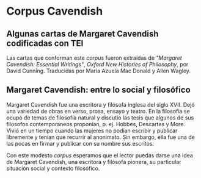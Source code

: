 # Corpus Cavendish
## Algunas cartas de Margaret Cavendish codificadas con TEI

Las cartas que conforman este *corpus* fueron extraídas de *"Margaret Cavendish: Essential Writings"*, *Oxford New Histories of Philosophy*, por David Cunning. Traducidas por María Azuela Mac Donald y Allen Wagley.

## Margaret Cavendish: entre lo social y filosófico

Margaret Cavendish fue una escritora y filósofa inglesa del siglo XVII. Dejó una variedad de obras en verso, prosa, ensayo y teatro. En la filosofía se ocupó de temas de filosofía natural y discutío las tesis que algunos de sus filosofos contemporaneos proponían, p. ej. Hobbes, Descartes y More. Vivió en un tiempo cuando las mujeres no podían escribir y publicar libremente y tenían que recurrir al anonimato. Sin embargo, ella fue una de las pocas en firmar y publicar con su nombre sus escritos.

Con este modesto *corpus* esperamos que el lector puedas darse una idea de Margaret Cavendish, una escritora y filósofa pionera, su particular situación social y contexto filosófico.

